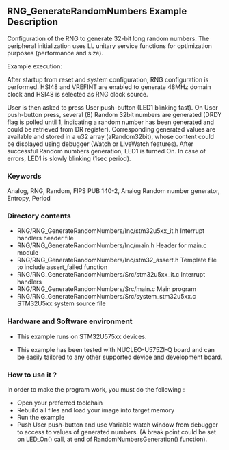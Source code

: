## <b>RNG_GenerateRandomNumbers Example Description</b>

Configuration of the RNG to generate 32-bit long random numbers. The peripheral initialization uses LL unitary service
functions for optimization purposes (performance and size).

Example execution:

After startup from reset and system configuration, RNG configuration is performed.
HSI48 and VREFINT are enabled to generate 48MHz domain clock
and HSI48 is selected as RNG clock source.

User is then asked to press User push-button (LED1 blinking fast).
On User push-button press, several (8) Random 32bit numbers are generated
(DRDY flag is polled until 1, indicating a random number has been generated and could be retrieved from DR register).
Corresponding generated values are available and stored in a u32 array (aRandom32bit),
whose content could be displayed using debugger (Watch or LiveWatch features).
After successful Random numbers generation, LED1 is turned On.
In case of errors, LED1 is slowly blinking (1sec period).

### <b>Keywords</b>

Analog, RNG, Random, FIPS PUB 140-2, Analog Random number generator, Entropy, Period


### <b>Directory contents</b>

  - RNG/RNG_GenerateRandomNumbers/Inc/stm32u5xx_it.h          Interrupt handlers header file
  - RNG/RNG_GenerateRandomNumbers/Inc/main.h                  Header for main.c module
  - RNG/RNG_GenerateRandomNumbers/Inc/stm32_assert.h          Template file to include assert_failed function
  - RNG/RNG_GenerateRandomNumbers/Src/stm32u5xx_it.c          Interrupt handlers
  - RNG/RNG_GenerateRandomNumbers/Src/main.c                  Main program
  - RNG/RNG_GenerateRandomNumbers/Src/system_stm32u5xx.c      STM32U5xx system source file


### <b>Hardware and Software environment</b>

  - This example runs on STM32U575xx devices.

  - This example has been tested with NUCLEO-U575ZI-Q board and can be
    easily tailored to any other supported device and development board.

### <b>How to use it ?</b>

In order to make the program work, you must do the following :

 - Open your preferred toolchain
 - Rebuild all files and load your image into target memory
 - Run the example
 - Push User push-button and use Variable watch window from debugger to access to values of generated numbers.
   (A break point could be set on LED_On() call, at end of RandomNumbersGeneration() function).

